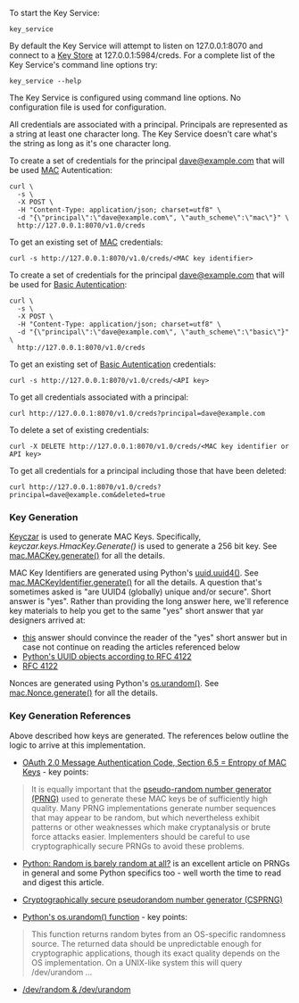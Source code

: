 To start the Key Service:

~~~~~
key_service
~~~~~

By default the Key Service will attempt to listen on 127.0.0.1:8070 and connect to
a [Key Store](../key_store) at 127.0.0.1:5984/creds.
For a complete list of the Key Service's command line options try:

~~~~~
key_service --help
~~~~~

The Key Service is configured using command line options.
No configuration file is used for configuration.

All credentials are associated with a principal.
Principals are represented as a string at least one character long.
The Key Service doesn't care what's the string as long as it's one character long.

To create a set of credentials for the principal dave@example.com
that will be used
[MAC](http://en.wikipedia.org/wiki/Message_authentication_code)
Autentication:

~~~~~~
curl \
  -s \
  -X POST \
  -H "Content-Type: application/json; charset=utf8" \
  -d "{\"principal\":\"dave@example.com\", \"auth_scheme\":\"mac\"}" \
  http://127.0.0.1:8070/v1.0/creds
~~~~~~

To get an existing set of
[MAC](http://en.wikipedia.org/wiki/Message_authentication_code)
credentials:

~~~~~
curl -s http://127.0.0.1:8070/v1.0/creds/<MAC key identifier>
~~~~~

To create a set of credentials for the principal dave@example.com
that will be used for
[Basic Autentication](http://en.wikipedia.org/wiki/Basic_authentication):

~~~~~~
curl \
  -s \
  -X POST \
  -H "Content-Type: application/json; charset=utf8" \
  -d "{\"principal\":\"dave@example.com\", \"auth_scheme\":\"basic\"}" \
  http://127.0.0.1:8070/v1.0/creds
~~~~~~

To get an existing set of
[Basic Autentication](http://en.wikipedia.org/wiki/Basic_authentication)
credentials:

~~~~~
curl -s http://127.0.0.1:8070/v1.0/creds/<API key>
~~~~~

To get all credentials associated with a principal:

~~~~~
curl http://127.0.0.1:8070/v1.0/creds?principal=dave@example.com
~~~~~

To delete a set of existing credentials:

~~~~~
curl -X DELETE http://127.0.0.1:8070/v1.0/creds/<MAC key identifier or API key>
~~~~~

To get all credentials for a principal
including those that have been deleted:

~~~~~
curl http://127.0.0.1:8070/v1.0/creds?principal=dave@example.com&deleted=true
~~~~~

### Key Generation

[Keyczar](http://www.keyczar.org/) is used to generate MAC Keys.
Specifically, *keyczar.keys.HmacKey.Generate()* is used to generate
a 256 bit key.
See [mac.MACKey.generate()](../util/mac.py#L159)
for all the details.

MAC Key Identifiers are generated using Python's
[uuid.uuid4()](http://docs.python.org/2/library/uuid.html).
See [mac.MACKeyIdentifier.generate()](../util/mac.py#L137)
for all the details.
A question that's sometimes asked is "are UUID4 (globally) unique and/or secure".
Short answer is "yes". Rather than providing the long answer here, we'll reference
key materials to help you get to the same "yes" short answer that yar designers
arrived at:
* [this](http://stackoverflow.com/questions/703035/when-are-you-truly-forced-to-use-uuid-as-part-of-the-design/786541#786541) answer should convince the reader of the "yes" short answer but in case not continue on reading the 
articles referenced below
* [Python's UUID objects according to RFC 4122](https://docs.python.org/2.7/library/uuid.html)
* [RFC 4122](http://tools.ietf.org/html/rfc4122.html)

Nonces are generated using Python's
[os.urandom()](http://docs.python.org/2/library/os.html#os-miscfunc).
See [mac.Nonce.generate()](../util/mac.py#L42)
for all the details.

### Key Generation References
Above described how keys are generated.
The references below outline the logic to arrive at this implementation.

* [OAuth 2.0 Message Authentication Code, Section 6.5 = Entropy of MAC Keys](http://tools.ietf.org/html/draft-ietf-oauth-v2-http-mac-02#section-6.5) - key points:

> It is equally important that the [pseudo-random number generator (PRNG)](http://en.wikipedia.org/wiki/Pseudorandom_number_generator) used to generate these MAC keys be of sufficiently high quality. Many PRNG implementations generate number sequences that may appear to be random, but which nevertheless exhibit patterns or other weaknesses which make cryptanalysis or brute force attacks easier. Implementers should be careful to use cryptographically secure PRNGs to avoid these problems.

* [Python: Random is barely random at all?](http://stackoverflow.com/questions/2145510/python-random-is-barely-random-at-all) is an excellent article on PRNGs in general and some Python specifics too - well
worth the time to read and digest this article.

* [Cryptographically secure pseudorandom number generator (CSPRNG)](http://en.wikipedia.org/wiki/Cryptographically_secure_pseudorandom_number_generator)

* [Python's os.urandom() function](http://docs.python.org/2/library/os.html#os-miscfunc) - key points:

> This function returns random bytes from an OS-specific randomness source. The returned data should be unpredictable enough for cryptographic applications, though its exact quality depends on the OS implementation. On a UNIX-like system this will query /dev/urandom ...

* [/dev/random & /dev/urandom](http://en.wikipedia.org/wiki//dev/random)
